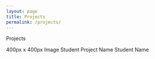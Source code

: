 ```yaml
---
layout: page
title: Projects
permalink: /projects/
---
```


Projects

400px x 400px Image
Student Project Name
Student Name
